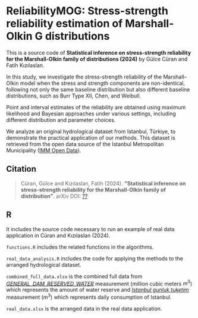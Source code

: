 # ReliabilityMOG: Stress-strength reliability estimation of Marshall-Olkin G distributions

This is a source code of **Statistical inference on stress-strength reliability for the Marshall-Olkin family of distributions (2024)** by Gülce Cüran and Fatih Kızılaslan.

In this study, we investigate the stress-strength reliability of the Marshall–Olkin model when the stress and strength components are non-identical, following not only the same baseline distribution but also different baseline distributions, such as Burr Type XII, Chen, and Weibull. 

Point and interval estimates of the reliability are obtained using maximum likelihood and Bayesian approaches under various settings, including different distribution and parameter choices. 

We analyze an original hydrological dataset from Istanbul, Türkiye, to demonstrate the practical application of our methods. 
This dataset is retrieved from the open data source of the Istanbul Metropolitan Municipality ([IMM Open Data](https://data.ibb.gov.tr/en/)).


## Citation 

 > Cüran, Gülce and Kızılaslan, Fatih (2024). **"Statistical inference on stress-strength reliability for the Marshall-Olkin family of distribution"**. arXiv DOI: [??](https://arxiv.org/??)


## R

It includes the source code necessary to run an example of real data application in Cüran and Kızılaslan (2024).

``functions.R`` includes the related functions in the algorithms.

``real_data_analysis.R`` includes the code for applying the methods to the arranged hydrological dataset.

``combined_full_data.xlsx`` is the combined full data from 
[*GENERAL_DAM_RESERVED_WATER*](https://data.ibb.gov.tr/en/dataset/istanbul-dam-occupany-rates-data/resource/b68cbdb0-9bf5-474c-91c4-9256c07c4bdf) measurement (million cubic meters $m^3$) which represents the amount of water reserve and 
[*Istanbul gunluk tuketim*](https://data.ibb.gov.tr/en/dataset/istanbul-barajlarina-dusen-gunluk-toplam-yagis-miktari/resource/762b802e-c5f9-4175-a5c1-78b892d9764b) measurement ($m^3$) which represents daily consumption of Istanbul.

``real_data.xlsx`` is the arranged data in the real data application.
